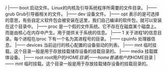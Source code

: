 

/
|—— boot 启动文件。Linux的内核及引导系统程序所需要的文件目录。
  |—— grub Grub引导器相关的文件。
|—— dev 设备文件。
|—— opt 表示的是可选择的意思，有些自定义软件包会被安装在这里，我们自己编译的软件包，就可以安装在这个目录中。
|—— proc 是一个假的文件系统。它不存在在磁盘某个磁盘上。而是由核心在内存中产生。用于提供关于系统的信息。
  |—— 1 关于进程1的信息目录。每个进程在/proc 下有一个名为其进程号的目录。
  |—— cpuinfo 处理器信息。
  |—— devices 当前运行的核心配置的设备驱动的列表。
|—— mnt  临时挂载。这个目录一般是用于存放挂载储存设备的挂载目录的。
|—— media 挂载媒体设备。
|—— root  root用户的$HOME目录
|—— home  普通用户的$HOME目录
|—— mnt  临时挂载。这个目录一般是用于存放挂载储存设备的挂载目录的。
